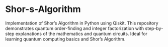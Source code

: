 # Shor-s-Algorithm
Implementation of Shor’s Algorithm in Python using Qiskit. This repository demonstrates quantum order-finding and integer factorization with step-by-step explanations of the mathematics and quantum circuits. Ideal for learning quantum computing basics and Shor’s Algorithm.
